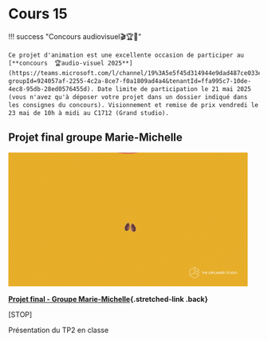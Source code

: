 # Cours 15


!!! success "Concours audiovisuel🎬🏆🎉"

    Ce projet d'animation est une excellente occasion de participer au [**concours  🏆audio-visuel 2025**](https://teams.microsoft.com/l/channel/19%3A5e5f45d314944e9dad487ce033ea4f3e%40thread.tacv2/Concours%20essais%20audiovisuels?groupId=924057af-2255-4c2a-8ce7-f0a1809ad4a4&tenantId=ffa995c7-10de-4ec8-95db-28ed0576455d). Date limite de participation le 21 mai 2025 (vous n'avez qu'à déposer votre projet dans un dossier indiqué dans les consignes du concours). Visionnement et remise de prix vendredi le 23 mai de 10h à midi au C1712 (Grand studio).

## Projet final groupe Marie-Michelle
<div class="grid grid-1-2" markdown>

  ![](./exercices_ae/tp2/explainer.gif)

  **[Projet final - Groupe Marie-Michelle](./exercices_ae/projet-final-mm/index.md){.stretched-link .back}**
</div>

[STOP]

Présentation du TP2 en classe